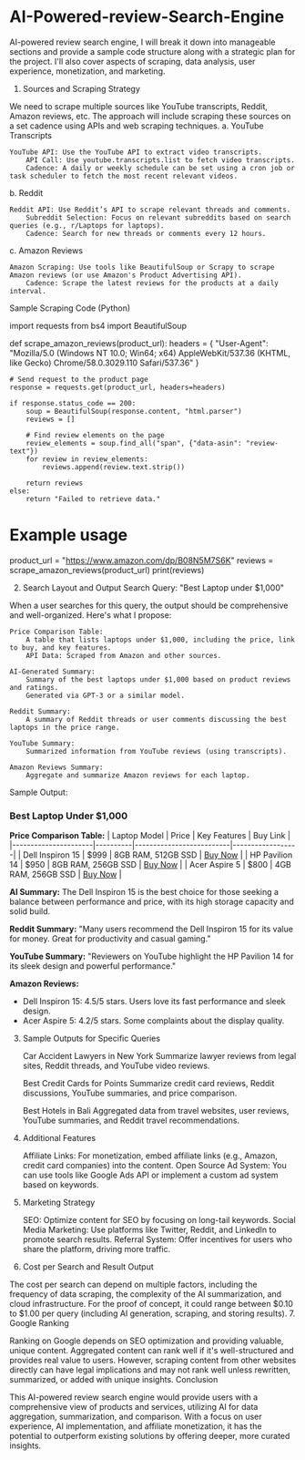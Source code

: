 # AI-Powered-review-Search-Engine
AI-powered review search engine, I will break it down into manageable sections and provide a sample code structure along with a strategic plan for the project. I'll also cover aspects of scraping, data analysis, user experience, monetization, and marketing.
1. Sources and Scraping Strategy

We need to scrape multiple sources like YouTube transcripts, Reddit, Amazon reviews, etc. The approach will include scraping these sources on a set cadence using APIs and web scraping techniques.
a. YouTube Transcripts

    YouTube API: Use the YouTube API to extract video transcripts.
        API Call: Use youtube.transcripts.list to fetch video transcripts.
        Cadence: A daily or weekly schedule can be set using a cron job or task scheduler to fetch the most recent relevant videos.

b. Reddit

    Reddit API: Use Reddit’s API to scrape relevant threads and comments.
        Subreddit Selection: Focus on relevant subreddits based on search queries (e.g., r/Laptops for laptops).
        Cadence: Search for new threads or comments every 12 hours.

c. Amazon Reviews

    Amazon Scraping: Use tools like BeautifulSoup or Scrapy to scrape Amazon reviews (or use Amazon's Product Advertising API).
        Cadence: Scrape the latest reviews for the products at a daily interval.

Sample Scraping Code (Python)

import requests
from bs4 import BeautifulSoup

def scrape_amazon_reviews(product_url):
    headers = {
        "User-Agent": "Mozilla/5.0 (Windows NT 10.0; Win64; x64) AppleWebKit/537.36 (KHTML, like Gecko) Chrome/58.0.3029.110 Safari/537.36"
    }
    
    # Send request to the product page
    response = requests.get(product_url, headers=headers)
    
    if response.status_code == 200:
        soup = BeautifulSoup(response.content, "html.parser")
        reviews = []
        
        # Find review elements on the page
        review_elements = soup.find_all("span", {"data-asin": "review-text"})
        for review in review_elements:
            reviews.append(review.text.strip())
        
        return reviews
    else:
        return "Failed to retrieve data."

# Example usage
product_url = "https://www.amazon.com/dp/B08N5M7S6K"
reviews = scrape_amazon_reviews(product_url)
print(reviews)

2. Search Layout and Output
Search Query: "Best Laptop under $1,000"

When a user searches for this query, the output should be comprehensive and well-organized. Here's what I propose:

    Price Comparison Table:
        A table that lists laptops under $1,000, including the price, link to buy, and key features.
        API Data: Scraped from Amazon and other sources.

    AI-Generated Summary:
        Summary of the best laptops under $1,000 based on product reviews and ratings.
        Generated via GPT-3 or a similar model.

    Reddit Summary:
        A summary of Reddit threads or user comments discussing the best laptops in the price range.

    YouTube Summary:
        Summarized information from YouTube reviews (using transcripts).

    Amazon Reviews Summary:
        Aggregate and summarize Amazon reviews for each laptop.

Sample Output:

### Best Laptop Under $1,000

**Price Comparison Table:**
| Laptop Model         | Price    | Key Features             | Buy Link         |
|----------------------|----------|--------------------------|------------------|
| Dell Inspiron 15      | $999     | 8GB RAM, 512GB SSD        | [Buy Now](link)  |
| HP Pavilion 14        | $950     | 8GB RAM, 256GB SSD        | [Buy Now](link)  |
| Acer Aspire 5         | $800     | 4GB RAM, 256GB SSD        | [Buy Now](link)  |

**AI Summary:**
The Dell Inspiron 15 is the best choice for those seeking a balance between performance and price, with its high storage capacity and solid build.

**Reddit Summary:**
"Many users recommend the Dell Inspiron 15 for its value for money. Great for productivity and casual gaming."

**YouTube Summary:**
"Reviewers on YouTube highlight the HP Pavilion 14 for its sleek design and powerful performance."

**Amazon Reviews:**
- Dell Inspiron 15: 4.5/5 stars. Users love its fast performance and sleek design.
- Acer Aspire 5: 4.2/5 stars. Some complaints about the display quality.

3. Sample Outputs for Specific Queries

    Car Accident Lawyers in New York
        Summarize lawyer reviews from legal sites, Reddit threads, and YouTube video reviews.

    Best Credit Cards for Points
        Summarize credit card reviews, Reddit discussions, YouTube summaries, and price comparison.

    Best Hotels in Bali
        Aggregated data from travel websites, user reviews, YouTube summaries, and Reddit travel recommendations.

4. Additional Features

    Affiliate Links: For monetization, embed affiliate links (e.g., Amazon, credit card companies) into the content.
    Open Source Ad System: You can use tools like Google Ads API or implement a custom ad system based on keywords.

5. Marketing Strategy

    SEO: Optimize content for SEO by focusing on long-tail keywords.
    Social Media Marketing: Use platforms like Twitter, Reddit, and LinkedIn to promote search results.
    Referral System: Offer incentives for users who share the platform, driving more traffic.

6. Cost per Search and Result Output

The cost per search can depend on multiple factors, including the frequency of data scraping, the complexity of the AI summarization, and cloud infrastructure. For the proof of concept, it could range between $0.10 to $1.00 per query (including AI generation, scraping, and storing results).
7. Google Ranking

Ranking on Google depends on SEO optimization and providing valuable, unique content. Aggregated content can rank well if it's well-structured and provides real value to users. However, scraping content from other websites directly can have legal implications and may not rank well unless rewritten, summarized, or added with unique insights.
Conclusion

This AI-powered review search engine would provide users with a comprehensive view of products and services, utilizing AI for data aggregation, summarization, and comparison. With a focus on user experience, AI implementation, and affiliate monetization, it has the potential to outperform existing solutions by offering deeper, more curated insights.
